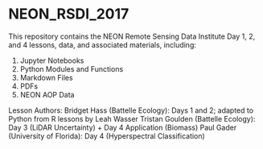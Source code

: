 ﻿# NEON_RSDI_2017
This repository contains the NEON Remote Sensing Data Institute Day 1, 2, and 4 lessons, data, and associated materials, including:
1. Jupyter Notebooks 
2. Python Modules and Functions 
3. Markdown Files 
4. PDFs
5. NEON AOP Data 

Lesson Authors:
Bridget Hass (Battelle Ecology): Days 1 and 2; adapted to Python from R lessons by Leah Wasser
Tristan Goulden (Battelle Ecology): Day 3 (LiDAR Uncertainty) + Day 4 Application (Biomass)
Paul Gader (University of Florida): Day 4 (Hyperspectral Classification)
